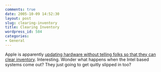 ```yaml
---
comments: true
date: 2005-10-09 14:52:30
layout: post
slug: clearing-inventory
title: Clearing Inventory
wordpress_id: 584
categories:
- General
---
```


Apple is apparently [updating hardware without telling folks so that they can clear inventory](http://hardware.slashdot.org/article.pl?sid=05/10/08/1743201&from=rss). Interesting. Wonder what happens when the Intel based systems come out?  They just going to get quitly slipped in too?
